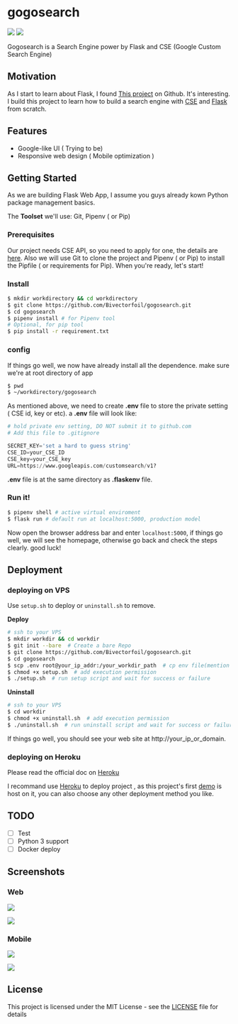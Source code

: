 # gogosearch
![](https://img.shields.io/badge/python-2.7%2B-blue.svg) ![](https://img.shields.io/badge/Flask-1.0.2-orange.svg)

Gogosearch is a Search Engine power by Flask and CSE (Google Custom Search Engine)

## Motivation

As I start to learn about Flask, I found [This project](https://github.com/yrq110/TinyGoogle) on Github. It's interesting. I build this project to learn how to build a search engine with [CSE](https://developers.google.com/custom-search/v1/overview) and [Flask](http://flask.pocoo.org/docs/1.0/) from scratch.

## Features

- Google-like UI ( Trying to be)
- Responsive web design ( Mobile optimization )

## Getting Started

As we are building Flask Web App, I assume you guys already kown Python package management basics.

The **Toolset** we'll use: Git, Pipenv ( or Pip)

### Prerequisites

Our project needs CSE API, so you need to apply for one, the details are [here](https://developers.google.com/custom-search/v1/overview). Also we will use Git to clone the project and Pipenv ( or Pip) to install the Pipfile ( or requirements for Pip). When you're ready, let's start!

### Install

```bash
$ mkdir workdirectory && cd workdirectory
$ git clone https://github.com/Bivectorfoil/gogosearch.git
$ cd gogosearch
$ pipenv install # for Pipenv tool
# Optional, for pip tool
$ pip install -r requirement.txt
```

### config

If things go well, we now have already install all the dependence. make sure we're at root directory of app

```bash
$ pwd
$ ~/workdirectory/gogosearch
```

As mentioned above, we need to create **.env** file to store the private setting ( CSE id, key or etc). a **.env** file will look like:

```python
# hold private env setting, DO NOT submit it to github.com
# Add this file to .gitignore

SECRET_KEY='set a hard to guess string'
CSE_ID=your_CSE_ID
CSE_key=your_CSE_key
URL=https://www.googleapis.com/customsearch/v1?
```

**.env** file is at the same directory as **.flaskenv** file.

### Run it!

```bash
$ pipenv shell # active virtual enviroment
$ flask run # default run at localhost:5000, production model
```

Now open the browser address bar and enter `localhost:5000`, if things go well, we will see the homepage, otherwise go back and check the steps clearly. good luck!

## Deployment

### deploying on VPS

Use `setup.sh` to deploy or `uninstall.sh` to remove. 

**Deploy**

```bash
# ssh to your VPS
$ mkdir workdir && cd workdir
$ git init --bare  # Create a bare Repo
$ git clone https://github.com/Bivectorfoil/gogosearch.git
$ cd gogosearch
$ scp .env root@your_ip_addr:/your_workdir_path  # cp env file(mention above) to VPS
$ chmod +x setup.sh  # add execution permission
$ ./setup.sh  # run setup script and wait for success or failure
```

**Uninstall**

```bash
# ssh to your VPS
$ cd workdir
$ chmod +x uninstall.sh  # add execution permission
$ ./uninstall.sh  # run uninstall script and wait for success or failure
```

If things go well, you should see your web site at http://your_ip_or_domain.

### deploying on Heroku

Please read the official doc on [Heroku](https://devcenter.heroku.com/articles/getting-started-with-python)

I recommand use [Heroku](https://www.heroku.com/) to deploy project , as this project's first [demo](https://gogoso.herokuapp.com/) is host on it, you can also choose any other deployment method you like.

## TODO

- [ ] Test
- [ ] Python 3 support
- [ ] Docker deploy

## Screenshots

### Web

![](./images/web-home.png)

![](./images/web-result.png)

### Mobile

![](./images/mobile-home.png)

![](./images/mobile-result.png)

## License

This project is licensed under the MIT License - see the [LICENSE](./LICENSE) file for details
